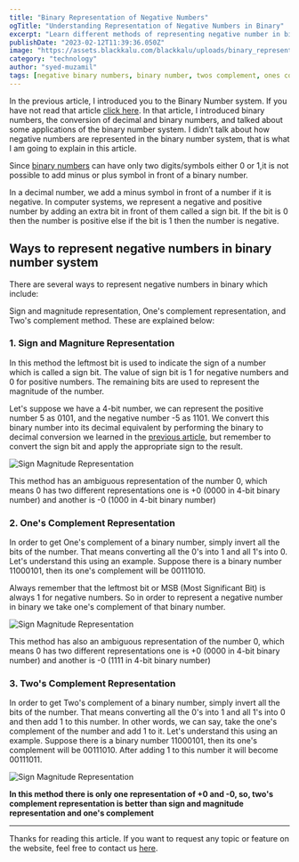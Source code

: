 ```yaml
---
title: "Binary Representation of Negative Numbers"
ogTitle: "Understanding Representation of Negative Numbers in Binary"
excerpt: "Learn different methods of representing negative number in binary with some examples."
publishDate: "2023-02-12T11:39:36.050Z"
image: "https://assets.blackkalu.com/blackkalu/uploads/binary_representation_of_negative_numbers.png"
category: "technology"
author: "syed-muzamil"
tags: [negative binary numbers, binary number, twos complement, ones complement, sign magniture, sign and magniture representation, binary representation of negative numbers, blackkalu, black kalu]
---
```


In the previous article, I introduced you to the Binary Number system. If you have not read that article [click here](https://www.blackkalu.com/blog/introduction-to-binary-numbers). In that article, I introduced binary numbers, the conversion of decimal and binary numbers, and talked about some applications of the binary number system. I didn’t talk about how negative numbers are represented in the binary number system, that is what I am going to explain in this article.

Since [binary numbers](https://www.blackkalu.com/blog/introduction-to-binary-numbers) can have only two digits/symbols either 0 or 1,it is not possible to add minus or plus symbol in front of a binary number.

In a decimal number, we add a minus symbol in front of a number if it is negative. In computer systems, we represent a negative and positive number by adding an extra bit in front of them called a sign bit. If the bit is 0 then the number is positive else if the bit is 1 then the number is negative.

## Ways to represent negative numbers in binary number system
There are several ways to represent negative numbers in binary which include:

Sign and magnitude representation, One's complement representation, and Two's complement method. These are explained below:

### 1. Sign and Magniture Representation

In this method the leftmost bit is used to indicate the sign of a number which is called a sign bit. The value of sign bit is 1 for negative numbers and 0 for positive numbers. The remaining bits are used to represent the magnitude of the number.

Let's suppose we have a 4-bit number, we can represent the positive number 5 as 0101, and the negative number -5 as 1101. We convert this binary number into its decimal equivalent by performing the binary to decimal conversion we learned in the [previous article](https://www.blackkalu.com/blog/introduction-to-binary-numbers), but remember to convert the sign bit and apply the appropriate sign to the result.

![Sign Magnitude Representation](https://assets.blackkalu.com/blackkalu/uploads/sign_magnitude_representation.png)

This method has an ambiguous representation of the number 0, which means 0 has two different representations one is +0 (0000 in 4-bit binary number) and another is -0 (1000 in 4-bit binary number)

### 2. One's Complement Representation

In order to get One's complement of a binary number, simply invert all the bits of the number. That means converting all the 0's into 1 and all 1's into 0. Let's understand this using an example. Suppose there is a binary number 11000101, then its one's complement will be 00111010.

Always remember that the leftmost bit or MSB (Most Significant Bit) is always 1 for negative numbers. So in order to represent a negative number in binary we take one's complement of that binary number.

![Sign Magnitude Representation](https://assets.blackkalu.com/blackkalu/uploads/ones_complement_representation.png) 

This method has also an ambiguous representation of the number 0, which means 0 has two different representations one is +0 (0000 in 4-bit binary number) and another is -0 (1111 in 4-bit binary number)

### 3. Two's Complement Representation

In order to get Two's complement of a binary number, simply invert all the bits of the number. That means converting all the 0's into 1 and all 1's into 0 and then add 1 to this number. In other words, we can say, take the one's complement of the number and add 1 to it. Let's understand this using an example. Suppose there is a binary number 11000101, then its one's complement will be 00111010. After adding 1 to this number it will become 00111011.

![Sign Magnitude Representation](https://assets.blackkalu.com/blackkalu/uploads/twos_complement_representation.png) 

**In this method there is only one representation of +0 and -0, so, two's complement representation is better than sign and magnitude representation and one's complement**

---

Thanks for reading this article. If you want to request any topic or feature on the website, feel free to contact us [here](https://www.blackkalu.com/contact).
